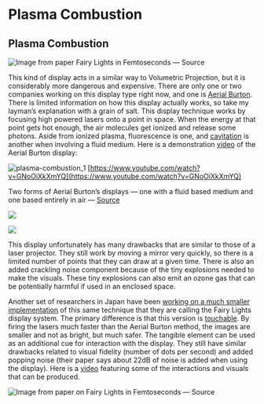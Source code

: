 # Plasma Combustion

## Plasma Combustion <a href="#f225" id="f225"></a>

![Image from paper Fairy Lights in Femtoseconds — Source](https://miro.medium.com/max/1400/1\*MrtK3ofZ7SCO7cKSWjlr3w.jpeg)

This kind of display acts in a similar way to Volumetric Projection, but it is considerably more dangerous and expensive. There are only one or two companies working on this display type right now, and one is [Aerial Burton](http://burton-jp.com/en/index.htm). There is limited information on how this display actually works, so take my layman’s explanation with a grain of salt. This display technique works by focusing high powered lasers onto a point in space. When the energy at that point gets hot enough, the air molecules get ionized and release some photons. Aside from ionized plasma, fluorescence is one, and [cavitation](https://en.wikipedia.org/wiki/Cavitation) is another when involving a fluid medium. Here is a demonstration [video](https://www.youtube.com/watch?v=GNoOiXkXmYQ) of the Aerial Burton display:

![plasma-combustion_1](../../video_embed_images/plasma-combustion_1.jpg) [https://www.youtube.com/watch?v=GNoOiXkXmYQ](https://www.youtube.com/watch?v=GNoOiXkXmYQ)

Two forms of Aerial Burton’s displays — one with a fluid based medium and one based entirely in air — [Source](http://burton-jp.com/en/index.htm)

![](https://miro.medium.com/max/1280/1\*HLl0TJmo22\_aeh0CiAjqdQ.jpeg)

![](https://miro.medium.com/max/880/1\*xx3KE0ATQpxZYK4eZMPYYA.png)

This display unfortunately has many drawbacks that are similar to those of a laser projector. They still work by moving a mirror very quickly, so there is a limited number of points that they can draw at a given time. There is also an added crackling noise component because of the tiny explosions needed to make the visuals. These tiny explosions can also emit an ozone gas that can be potentially harmful if used in an enclosed space.

Another set of researchers in Japan have been [working on a much smaller implementation](https://arxiv.org/pdf/1506.06668.pdf) of this same technique that they are calling the Fairy Lights display system. The primary difference is that this version is [touchable](http://spectrum.ieee.org/tech-talk/consumer-electronics/audiovideo/femtosecond-lasers-create-3d-midair-plasma-displays-you-can-touch). By firing the lasers much faster than the Aerial Burton method, the images are smaller and not as bright, but much safer. The tangible element can be used as an additional cue for interaction with the display. They still have similar drawbacks related to visual fidelity (number of dots per second) and added popping noise (their paper says about 22dB of noise is added when using the display). Here is a [video](https://www.youtube.com/watch?v=AoWi10YVmfE) featuring some of the interactions and visuals that can be produced.

![Image from paper on Fairy Lights in Femtoseconds — Source](https://miro.medium.com/max/1188/1\*ylUEFnMgICE9EN2BcIJ1bg.jpeg)

